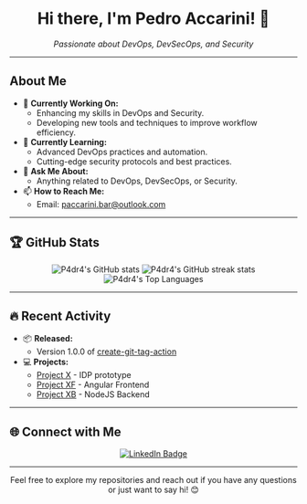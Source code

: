<h1 align="center">Hi there, I'm Pedro Accarini! 👋</h1>

<p align="center">
  <em>Passionate about DevOps, DevSecOps, and Security</em>
</p>

---

## About Me
- 🔭 **Currently Working On:** 
  - Enhancing my skills in DevOps and Security.
  - Developing new tools and techniques to improve workflow efficiency.
- 🌱 **Currently Learning:** 
  - Advanced DevOps practices and automation.
  - Cutting-edge security protocols and best practices.
- 💬 **Ask Me About:** 
  - Anything related to DevOps, DevSecOps, or Security.
- 📫 **How to Reach Me:** 
  - Email: [paccarini.bar@outlook.com](mailto:paccarini.bar@outlook.com)

---

## 🏆 GitHub Stats
<p align="center">
  <img src="https://github-readme-stats.vercel.app/api?username=P4dr4&show_icons=true&theme=radical" alt="P4dr4's GitHub stats">
  <img src="https://github-readme-streak-stats.herokuapp.com/?user=P4dr4&theme=radical" alt="P4dr4's GitHub streak stats">
  <img src="https://github-readme-stats.vercel.app/api/top-langs/?username=P4dr4&layout=compact&theme=radical" alt="P4dr4's Top Languages">
</p>

---

## 🔥 Recent Activity
- 📦 **Released:** 
  - Version 1.0.0 of [create-git-tag-action](https://github.com/P4dr4/create-git-tag-action)
- 💻 **Projects:** 
  - [Project X](https://github.com/P4dr4/projectX) - IDP prototype
  - [Project XF](https://github.com/P4dr4/projectXF) - Angular Frontend
  - [Project XB](https://github.com/P4dr4/projectXF) - NodeJS Backend

---

## 🌐 Connect with Me
<p align="center">
  <a href="https://www.linkedin.com/in/pedro-accarini-barros-de-azevedo-b8bbb61b4">
    <img src="https://img.shields.io/badge/LinkedIn-0077B5?style=for-the-badge&logo=linkedin&logoColor=white" alt="LinkedIn Badge">
  </a>
</p>

---

<p align="center">
  Feel free to explore my repositories and reach out if you have any questions or just want to say hi! 😊
</p>
